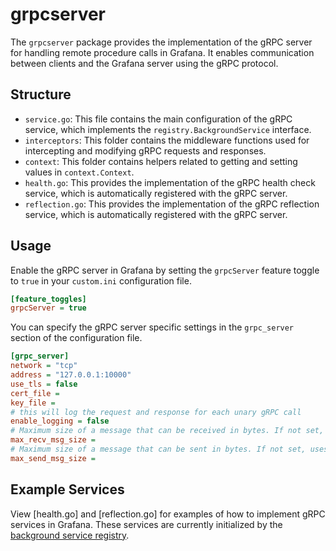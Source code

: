 # grpcserver

The `grpcserver` package provides the implementation of the gRPC server for handling remote procedure calls in Grafana. It enables communication between clients and the Grafana server using the gRPC protocol.

## Structure

- `service.go`: This file contains the main configuration of the gRPC service, which implements the `registry.BackgroundService` interface.
- `interceptors`: This folder contains the middleware functions used for intercepting and modifying gRPC requests and responses.
- `context`: This folder contains helpers related to getting and setting values in `context.Context`.
- `health.go`: This provides the implementation of the gRPC health check service, which is automatically registered with the gRPC server.
- `reflection.go`: This provides the implementation of the gRPC reflection service, which is automatically registered with the gRPC server.

## Usage

Enable the gRPC server in Grafana by setting the `grpcServer` feature toggle to `true` in your `custom.ini` configuration file.

``` ini
[feature_toggles]
grpcServer = true
```

You can specify the gRPC server specific settings in the `grpc_server` section of the configuration file.

``` ini
[grpc_server]
network = "tcp"
address = "127.0.0.1:10000"
use_tls = false
cert_file =
key_file =
# this will log the request and response for each unary gRPC call
enable_logging = false
# Maximum size of a message that can be received in bytes. If not set, uses the gRPC default (4MiB).
max_recv_msg_size =
# Maximum size of a message that can be sent in bytes. If not set, uses the gRPC default (unlimited).
max_send_msg_size =
```

## Example Services

View \[health.go\] and \[reflection.go\] for examples of how to implement gRPC services in Grafana. These services are currently initialized by the [background service registry](../../registry/backgroundsvcs/background_services.go).
